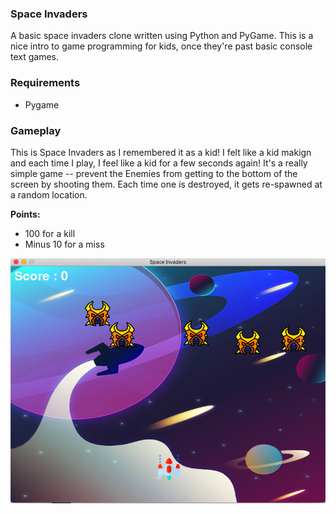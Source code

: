 ### Space Invaders
A basic space invaders clone written using Python and PyGame. This is a nice intro to game 
programming for kids, once they're past basic console text games.

### Requirements
- Pygame

### Gameplay
This is Space Invaders as I remembered it as a kid! I felt like a kid makign and each time I play,
I feel like a kid for a few seconds again! It's a really simple game -- prevent the Enemies from getting to the bottom of the screen by shooting them. Each time one is destroyed, it gets re-spawned at a random location.

**Points:**
* 100 for a kill
* Minus 10 for a miss

![Screenshot](https://raw.githubusercontent.com/marlinspike/spaceinvaders/master//screenshot1.png)
